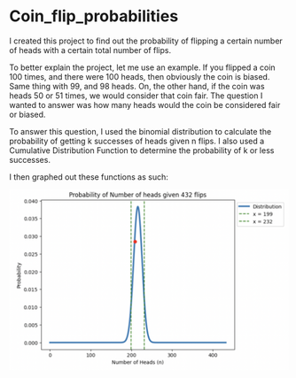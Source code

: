 # Coin_flip_probabilities

I created this project to find out the probability of flipping a certain number of heads with a certain total number of flips.

To better explain the project, let me use an example. If you flipped a coin 100 times, and there were 100 heads, then obviously 
the coin is biased. Same thing with 99, and 98 heads. On, the other hand, if the coin was heads 50 or 51 times, we would consider
that coin fair. The question I wanted to answer was how many heads would the coin be considered fair or biased. 

To answer this question, I used the binomial distribution to calculate the probability of getting k successes of heads given n flips.
I also used a Cumulative Distribution Function to determine the probability of k or less successes. 

I then graphed out these functions as such:

<img width="774"  src="Graph 1.png">


